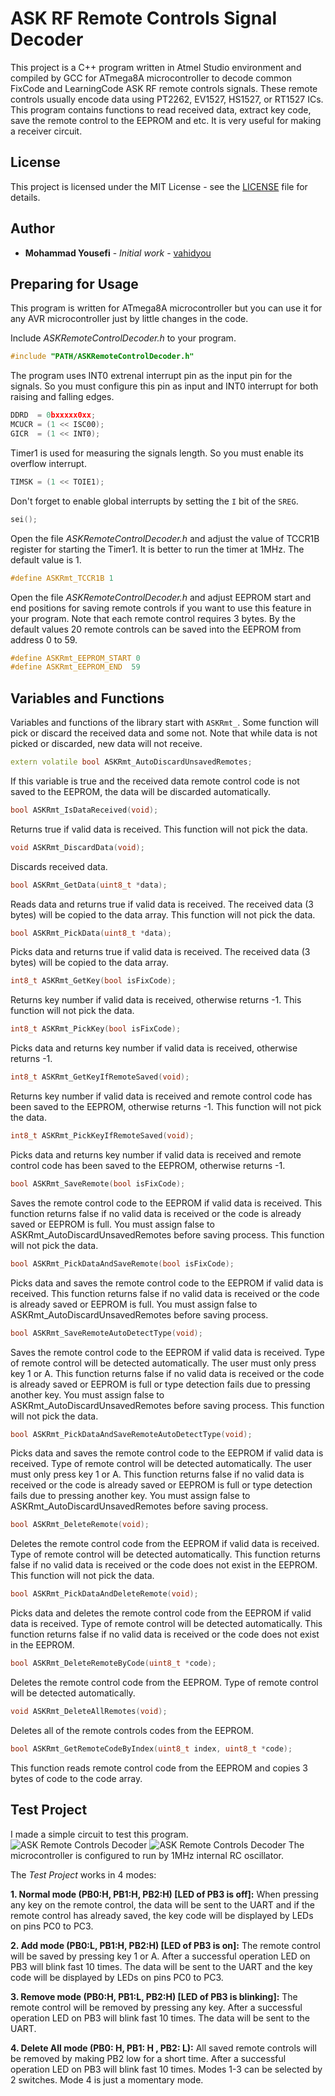 # ASK RF Remote Controls Signal Decoder
This project is a C++ program written in Atmel Studio environment and compiled by GCC for ATmega8A microcontroller to decode common FixCode and LearningCode ASK RF remote controls signals. These remote controls usually encode data using PT2262, EV1527, HS1527, or RT1527 ICs. This program contains functions to read received data, extract key code, save the remote control to the EEPROM and etc. It is very useful for making a receiver circuit.

## License
This project is licensed under the MIT License - see the [LICENSE](LICENSE) file for details.

## Author
* **Mohammad Yousefi** - *Initial work* - [vahidyou](https://github.com/vahidyou)

## Preparing for Usage
This program is written for ATmega8A microcontroller but you can use it for any AVR microcontroller just by little changes in the code.

Include *ASKRemoteControlDecoder.h* to your program.
```C++
#include "PATH/ASKRemoteControlDecoder.h"
```
The program uses INT0 extrenal interrupt pin as the input pin for the signals. So you must configure this pin as input and INT0 interrupt for both raising and falling edges.
```C++
DDRD  = 0bxxxxx0xx;
MCUCR = (1 << ISC00);
GICR  = (1 << INT0);
```
Timer1 is used for measuring the signals length. So you must enable its overflow interrupt.
```C++
TIMSK = (1 << TOIE1);
```
Don't forget to enable global interrupts by setting the `I` bit of the `SREG`.
```C++
sei();
```
Open the file *ASKRemoteControlDecoder.h* and adjust the value of TCCR1B register for starting the Timer1. It is better to run the timer at 1MHz. The default value is 1.
```C++
#define ASKRmt_TCCR1B 1
```
Open the file *ASKRemoteControlDecoder.h* and adjust EEPROM start and end positions for saving remote controls if you want to use this feature in your program. Note that each remote control requires 3 bytes. By the default values 20 remote controls can be saved into the EEPROM from address 0 to 59.
```C++
#define ASKRmt_EEPROM_START 0
#define ASKRmt_EEPROM_END  59
```

## Variables and Functions
Variables and functions of the library start with `ASKRmt_`. Some function will pick or discard the received data and some not. Note that while data is not picked or discarded, new data will not receive.

```C++
extern volatile bool ASKRmt_AutoDiscardUnsavedRemotes;
```
If this variable is true and the received data remote control code is not saved to the EEPROM, the data will be discarded automatically.

```C++
bool ASKRmt_IsDataReceived(void);
```
Returns true if valid data is received. This function will not pick the data. 

```C++
void ASKRmt_DiscardData(void);
```
Discards received data.

```C++
bool ASKRmt_GetData(uint8_t *data);
```
Reads data and returns true if valid data is received. The received data (3 bytes) will be copied to the data array. This function will not pick the data.

```C++
bool ASKRmt_PickData(uint8_t *data);
```
Picks data and returns true if valid data is received. The received data (3 bytes) will be copied to the data array.    

```C++
int8_t ASKRmt_GetKey(bool isFixCode);
```
Returns key number if valid data is received, otherwise returns -1. This function will not pick the data.

```C++
int8_t ASKRmt_PickKey(bool isFixCode);
```
Picks data and returns key number if valid data is received, otherwise returns -1.

```C++
int8_t ASKRmt_GetKeyIfRemoteSaved(void);
```
Returns key number if valid data is received and remote control code has been saved to the EEPROM, otherwise returns -1. This function will not pick the data.

```C++
int8_t ASKRmt_PickKeyIfRemoteSaved(void);
```
Picks data and returns key number if valid data is received and remote control code has been saved to the EEPROM, otherwise returns -1.

```C++
bool ASKRmt_SaveRemote(bool isFixCode);
```
Saves the remote control code to the EEPROM if valid data is received. This function returns false if no valid data is received or the code is already saved or EEPROM is full. You must assign false to ASKRmt_AutoDiscardUnsavedRemotes before saving process. This function will not pick the data.

```C++
bool ASKRmt_PickDataAndSaveRemote(bool isFixCode);
```
Picks data and saves the remote control code to the EEPROM if valid data is received. This function returns false if no valid data is received or the code is already saved or EEPROM is full. You must assign false to ASKRmt_AutoDiscardUnsavedRemotes before saving process.

```C++
bool ASKRmt_SaveRemoteAutoDetectType(void);
```
Saves the remote control code to the EEPROM if valid data is received. Type of remote control will be detected automatically. The user must only press key 1 or A. This function returns false if no valid data is received or the code is already saved or EEPROM is full or type detection fails due to pressing another key. You must assign false to ASKRmt_AutoDiscardUnsavedRemotes before saving process. This function will not pick the data.

```C++
bool ASKRmt_PickDataAndSaveRemoteAutoDetectType(void);
```
Picks data and saves the remote control code to the EEPROM if valid data is received. Type of remote control will be detected automatically. The user must only press key 1 or A. This function returns false if no valid data is received or the code is already saved or EEPROM is full or type detection fails due to pressing another key. You must assign false to ASKRmt_AutoDiscardUnsavedRemotes before saving process.

```C++
bool ASKRmt_DeleteRemote(void);
```
Deletes the remote control code from the EEPROM if valid data is received. Type of remote control will be detected automatically. This function returns false if no valid data is received or the code does not exist in the EEPROM. This function will not pick the data.

```C++
bool ASKRmt_PickDataAndDeleteRemote(void);
```
Picks data and deletes the remote control code from the EEPROM if valid data is received. Type of remote control will be detected automatically. This function returns false if no valid data is received or the code does not exist in the EEPROM.

```C++
bool ASKRmt_DeleteRemoteByCode(uint8_t *code);
```
Deletes the remote control code from the EEPROM. Type of remote control will be detected automatically.

```C++
void ASKRmt_DeleteAllRemotes(void);
```
Deletes all of the remote controls codes from the EEPROM.

```C++
bool ASKRmt_GetRemoteCodeByIndex(uint8_t index, uint8_t *code);
```
This function reads remote control code from the EEPROM and copies 3 bytes of code to the code array. 

## Test Project
I made a simple circuit to test this program.
![ASK Remote Controls Decoder](Test%20Circuit/ASKRmtCntrlDcdr_bb.png)
![ASK Remote Controls Decoder](Test%20Circuit/ASKRmtCntrlDcdr_schem.png)
The microcontroller is configured to run by 1MHz internal RC oscillator.

The *Test Project* works in 4 modes:

  **1. Normal mode (PB0:H, PB1:H, PB2:H) [LED of PB3 is off]:** When pressing any key on the remote control, the data will be sent to the UART and if the remote control has already saved, the key code will be displayed by LEDs on pins PC0 to PC3.

  **2. Add mode (PB0:L, PB1:H, PB2:H) [LED of PB3 is on]:** The remote control will be saved by pressing key 1 or A. After a successful operation LED on PB3 will blink fast 10 times. The data will be sent to the UART and the key code will be displayed by LEDs on pins PC0 to PC3.

  **3. Remove mode (PB0:H, PB1:L, PB2:H) [LED of PB3 is blinking]:** The remote control will be removed by pressing any key. After a successful operation LED on PB3 will blink fast 10 times. The data will be sent to the UART.

  **4. Delete All mode (PB0: H, PB1: H , PB2: L):** All saved remote controls will be removed by making PB2 low for a short time. After a successful operation LED on PB3 will blink fast 10 times.
Modes 1-3 can be selected by 2 switches. Mode 4 is just a momentary mode.
